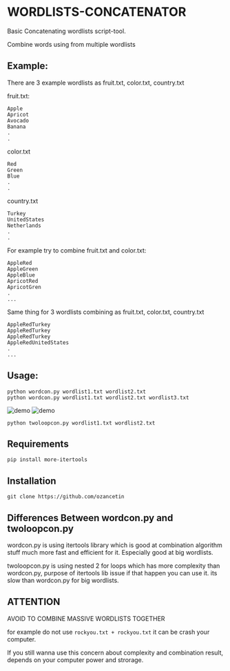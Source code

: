 # WORDLISTS-CONCATENATOR

Basic Concatenating wordlists script-tool.

Combine words using from multiple wordlists

## Example:

There are 3 example wordlists as fruit.txt, color.txt, country.txt

fruit.txt:
```
Apple
Apricot
Avocado
Banana
.
.
```

color.txt
```
Red
Green
Blue
.
.
```

country.txt
```
Turkey
UnitedStates
Netherlands
.
.
```

For example try to combine fruit.txt and color.txt:

```
AppleRed
AppleGreen
AppleBlue
ApricotRed
ApricotGren
.
... 
```

Same thing for 3 wordlists combining as fruit.txt, color.txt, country.txt

```
AppleRedTurkey
AppleRedTurkey
AppleRedTurkey
AppleRedUnitedStates
.
...
```

## Usage: 

```
python wordcon.py wordlist1.txt wordlist2.txt
python wordcon.py wordlist1.txt wordlist2.txt wordlist3.txt
```
![demo](https://github.com/ozancetin/)
![demo](https://github.com/ozancetin/)


```
python twoloopcon.py wordlist1.txt wordlist2.txt
```

## Requirements

```
pip install more-itertools 
```

## Installation

``` 
git clone https://github.com/ozancetin
```

## Differences Between wordcon.py and twoloopcon.py

wordcon.py is using itertools library which is good at combination algorithm stuff much more fast and efficient for it. Especially good at big wordlists.

twoloopcon.py is using nested 2 for loops which has more complexity than wordcon.py, purpose of itertools lib issue if that happen you can use it. its slow than wordcon.py for big wordlists.

## ATTENTION

AVOID TO COMBINE MASSIVE WORDLISTS TOGETHER

for example do not use ``rockyou.txt + rockyou.txt`` it can be crash your computer.

If you still wanna use this concern about complexity and combination result, depends on your computer power and strorage.
